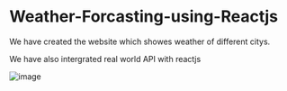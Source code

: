 # Weather-Forcasting-using-Reactjs

We have created the website which showes weather of different citys.

We have also intergrated real world API with reactjs

![image](https://user-images.githubusercontent.com/35261062/158146300-20102abb-ce11-48ba-8203-2fece5910673.png)

